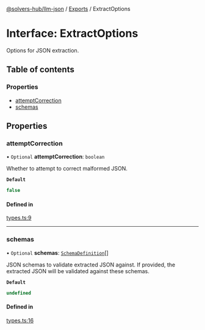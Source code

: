 [@solvers-hub/llm-json](../README.md) / [Exports](../modules.md) / ExtractOptions

# Interface: ExtractOptions

Options for JSON extraction.

## Table of contents

### Properties

- [attemptCorrection](ExtractOptions.md#attemptcorrection)
- [schemas](ExtractOptions.md#schemas)

## Properties

### attemptCorrection

• `Optional` **attemptCorrection**: `boolean`

Whether to attempt to correct malformed JSON.

**`Default`**

```ts
false
```

#### Defined in

[types.ts:9](https://github.com/solvers-hub/llm-json/blob/6d8d00890ee1d42b63f8bb8c3f6401333e41041e/src/types.ts#L9)

___

### schemas

• `Optional` **schemas**: [`SchemaDefinition`](SchemaDefinition.md)[]

JSON schemas to validate extracted JSON against.
If provided, the extracted JSON will be validated against these schemas.

**`Default`**

```ts
undefined
```

#### Defined in

[types.ts:16](https://github.com/solvers-hub/llm-json/blob/6d8d00890ee1d42b63f8bb8c3f6401333e41041e/src/types.ts#L16)
